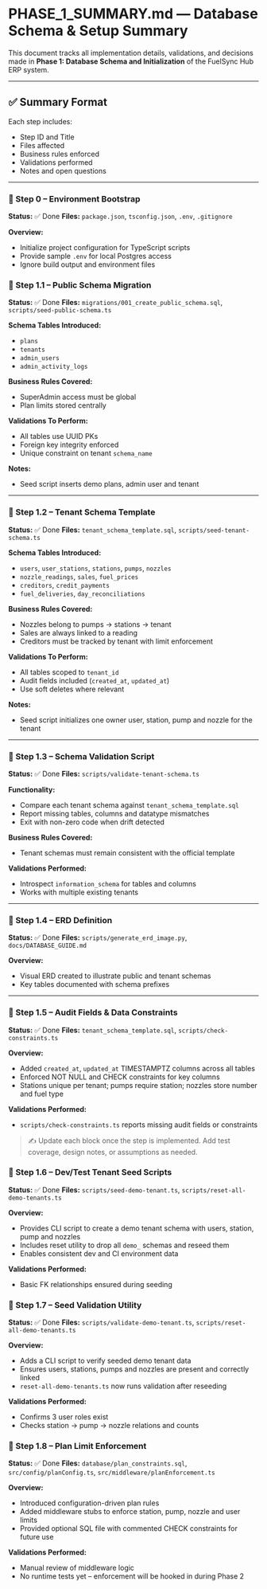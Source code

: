 # PHASE\_1\_SUMMARY.md — Database Schema & Setup Summary

This document tracks all implementation details, validations, and decisions made in **Phase 1: Database Schema and Initialization** of the FuelSync Hub ERP system.

---

## ✅ Summary Format

Each step includes:

* Step ID and Title
* Files affected
* Business rules enforced
* Validations performed
* Notes and open questions

---

### 🧱 Step 0 – Environment Bootstrap

**Status:** ✅ Done
**Files:** `package.json`, `tsconfig.json`, `.env`, `.gitignore`

**Overview:**

* Initialize project configuration for TypeScript scripts
* Provide sample `.env` for local Postgres access
* Ignore build output and environment files

### 🧱 Step 1.1 – Public Schema Migration

**Status:** ✅ Done
**Files:** `migrations/001_create_public_schema.sql`, `scripts/seed-public-schema.ts`

**Schema Tables Introduced:**

* `plans`
* `tenants`
* `admin_users`
* `admin_activity_logs`

**Business Rules Covered:**

* SuperAdmin access must be global
* Plan limits stored centrally

**Validations To Perform:**

* All tables use UUID PKs
* Foreign key integrity enforced
* Unique constraint on tenant `schema_name`

**Notes:**

* Seed script inserts demo plans, admin user and tenant

---

### 🧱 Step 1.2 – Tenant Schema Template

**Status:** ✅ Done
**Files:** `tenant_schema_template.sql`, `scripts/seed-tenant-schema.ts`

**Schema Tables Introduced:**

* `users`, `user_stations`, `stations`, `pumps`, `nozzles`
* `nozzle_readings`, `sales`, `fuel_prices`
* `creditors`, `credit_payments`
* `fuel_deliveries`, `day_reconciliations`

**Business Rules Covered:**

* Nozzles belong to pumps → stations → tenant
* Sales are always linked to a reading
* Creditors must be tracked by tenant with limit enforcement

**Validations To Perform:**

* All tables scoped to `tenant_id`
* Audit fields included (`created_at`, `updated_at`)
* Use soft deletes where relevant

**Notes:**

* Seed script initializes one owner user, station, pump and nozzle for the tenant

---

### 🧱 Step 1.3 – Schema Validation Script

**Status:** ✅ Done
**Files:** `scripts/validate-tenant-schema.ts`

**Functionality:**

* Compare each tenant schema against `tenant_schema_template.sql`
* Report missing tables, columns and datatype mismatches
* Exit with non-zero code when drift detected

**Business Rules Covered:**

* Tenant schemas must remain consistent with the official template

**Validations Performed:**

* Introspect `information_schema` for tables and columns
* Works with multiple existing tenants

---

### 🧱 Step 1.4 – ERD Definition

**Status:** ✅ Done
**Files:** `scripts/generate_erd_image.py`, `docs/DATABASE_GUIDE.md`

**Overview:**

* Visual ERD created to illustrate public and tenant schemas
* Key tables documented with schema prefixes

---

### 🧱 Step 1.5 – Audit Fields & Data Constraints

**Status:** ✅ Done
**Files:** `tenant_schema_template.sql`, `scripts/check-constraints.ts`

**Overview:**
* Added `created_at`, `updated_at` TIMESTAMPTZ columns across all tables
* Enforced NOT NULL and CHECK constraints for key columns
* Stations unique per tenant; pumps require station; nozzles store number and fuel type

**Validations Performed:**
* `scripts/check-constraints.ts` reports missing audit fields or constraints


> ✍️ Update each block once the step is implemented. Add test coverage, design notes, or assumptions as needed.

### 🧱 Step 1.6 – Dev/Test Tenant Seed Scripts

**Status:** ✅ Done
**Files:** `scripts/seed-demo-tenant.ts`, `scripts/reset-all-demo-tenants.ts`

**Overview:**
* Provides CLI script to create a demo tenant schema with users, station, pump and nozzles
* Includes reset utility to drop all `demo_` schemas and reseed them
* Enables consistent dev and CI environment data

**Validations Performed:**
* Basic FK relationships ensured during seeding

### 🧱 Step 1.7 – Seed Validation Utility

**Status:** ✅ Done
**Files:** `scripts/validate-demo-tenant.ts`, `scripts/reset-all-demo-tenants.ts`

**Overview:**
* Adds a CLI script to verify seeded demo tenant data
* Ensures users, stations, pumps and nozzles are present and correctly linked
* `reset-all-demo-tenants.ts` now runs validation after reseeding

**Validations Performed:**
* Confirms 3 user roles exist
* Checks station → pump → nozzle relations and counts


### 🧱 Step 1.8 – Plan Limit Enforcement

**Status:** ✅ Done
**Files:** `database/plan_constraints.sql`, `src/config/planConfig.ts`, `src/middleware/planEnforcement.ts`

**Overview:**
* Introduced configuration-driven plan rules
* Added middleware stubs to enforce station, pump, nozzle and user limits
* Provided optional SQL file with commented CHECK constraints for future use

**Validations Performed:**
* Manual review of middleware logic
* No runtime tests yet – enforcement will be hooked in during Phase 2
